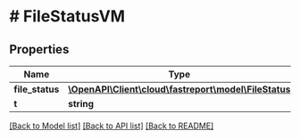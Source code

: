 # # FileStatusVM

## Properties

Name | Type | Description | Notes
------------ | ------------- | ------------- | -------------
**file_status** | [**\OpenAPI\Client\cloud\fastreport\model\FileStatus**](FileStatus.md) |  | [optional]
**t** | **string** |  |

[[Back to Model list]](../../README.md#models) [[Back to API list]](../../README.md#endpoints) [[Back to README]](../../README.md)

